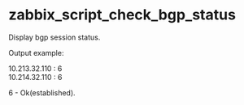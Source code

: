 # zabbix_script_check_bgp_status

Display bgp session status.

Output example:

10.213.32.110 : 6  
10.214.32.110 : 6

6 - Ok(established).
